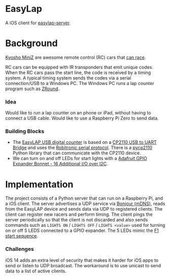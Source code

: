 EasyLap
=======

A iOS client for [easylap-server](https://github.com/florin-rosca-us/easylap-server).

# Background
[Kyosho MiniZ](http://kyosho.com/mini-z-info/) are awesome remote control (RC) cars that [can race](https://www.youtube.com/watch?v=bLIlTpBr_Ls).

RC cars can be equipped with IR transponders that emit unique codes. When the RC cars pass the start line, the code is received by a timing system. A typical timing system sends the codes via a serial connection/USB to a Windows PC. The Windows PC runs a lap counter program such as [ZRound](https://www.zround.com/).

### Idea
Would like to run a lap counter on an phone or iPad, without having to connect a USB cable. Would like to use a Raspberry Pi Zero to send data.

### Building Blocks
* The [EasyLAP USB digital counter](http://www.myezlap.com/store/set-with-transponders-c-114_162_166/easylap-usb-digital-lap-counter-with-transponders-p-331.html?language=en) is based on a [CP2110 USB to UART Bridge](https://www.silabs.com/interface/usb-bridges/classic/device.cp2110-f01-gm) and uses the [Robitronic serial protocol](http://www.flipsideracing.org/projects/fslapcounter/wiki/RobitronicSerial). There is a [pycp2110](https://github.com/rginda/pycp2110) Python library that can communicate with the CP2110 device.
* We can turn on and off LEDs for start lights with a [Adafruit GPIO Expander Bonnet - 16 Additional I/O over I2C](https://www.adafruit.com/product/4132).

# Implementation
The project consists of a Python server that can run on a Raspberry Pi, and a iOS client. The server advertises a UDP service via [Bonjour (mDNS)](https://en.wikipedia.org/wiki/Multicast_DNS), reads from the EasyLAP device and sends data via UDP to registered clients. The client can register new racers and perform timing. The client pings the server periodically so that the client is not discarded and also sends commands such as `LIGHTS ON` / `LIGHTS OFF` / `LIGHTS <value>` used for turning on or off 5 LEDS connected to a GPIO expander. The 5 LEDs mimic the [F1 start sequence](http://www.formula1-dictionary.net/start_sequence.html).

### Challenges
iOS 14 adds an extra level of security that makes it harder for iOS apps to send or listen to UDP broadcast. The workaround is to use unicast to send data to a list of active clients.
